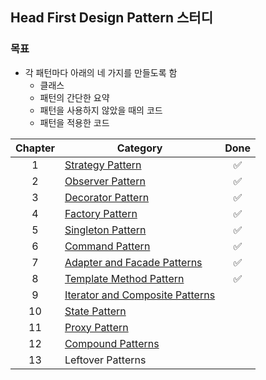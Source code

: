 ## Head First Design Pattern 스터디

### 목표
* 각 패턴마다 아래의 네 가지를 만들도록 함
  - 클래스 
  - 패턴의 간단한 요약
  - 패턴을 사용하지 않았을 때의 코드
  - 패턴을 적용한 코드

| Chapter 	| Category                                                              	| Done             |
|:-------:	|------------------------------------------------------------------------	|:---------------: |
|    1    	| [Strategy Pattern](01-Strategy-Pattern)                                 |:white_check_mark:|
|    2    	| [Observer Pattern](02-Observer-Pattern)                                 |:white_check_mark:|
|    3    	| [Decorator Pattern](03-Decorator-Pattern)                               |:white_check_mark:|
|    4    	| [Factory Pattern](04-Factory-Pattern)                                   |:white_check_mark:|
|    5    	| [Singleton Pattern](05-Singleton-Pattern)                               |:white_check_mark:|
|    6    	| [Command Pattern](06-Command-Pattern)                                   |:white_check_mark:|
|    7    	| [Adapter and Facade Patterns](07-Adapter-and-Facade-Patterns)           |:white_check_mark:|
|    8    	| [Template Method Pattern](08-Template-Method-Pattern)                   |:white_check_mark:|
|    9    	| [Iterator and Composite Patterns](09-Iterator-and-Composite-Patterns)   |                  |
|    10   	| [State Pattern](10-State-Pattern)                                       |                  |
|    11   	| [Proxy Pattern](11-Proxy-Pattern)                                       |                  |
|    12   	| [Compound Patterns](12-Compound-Patterns)                               |                  |
|    13   	| Leftover Patterns                                                       |                  |
